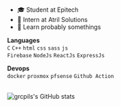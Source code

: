 - 🎓 Student at Epitech
- 💼 Intern at Atril Solutions
- 👾 Learn probably somethings

**Languages**<br>
`C` `C++` `html` `css` `sass` `js`<br>
`Firebase` `NodeJs` `ReactJs` `ExpressJs`

**Devops**<br>
`docker` `proxmox` `pfsense` `Github Action`
<br><br>

![grcpils's GitHub stats](https://github-readme-stats.vercel.app/api?username=grcpils&show_icons=true&theme=dark)
